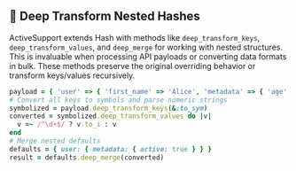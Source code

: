 ## 🔁 Deep Transform Nested Hashes

ActiveSupport extends Hash with methods like `deep_transform_keys`, `deep_transform_values`, and `deep_merge` for working with nested structures. This is invaluable when processing API payloads or converting data formats in bulk. These methods preserve the original overriding behavior or transform keys/values recursively.

```ruby
payload = { 'user' => { 'first_name' => 'Alice', 'metadata' => { 'age' => '30' } } }
# Convert all keys to symbols and parse numeric strings
symbolized = payload.deep_transform_keys(&:to_sym)
converted = symbolized.deep_transform_values do |v|
  v =~ /^\d+$/ ? v.to_i : v
end
# Merge nested defaults
defaults = { user: { metadata: { active: true } } }
result = defaults.deep_merge(converted)
```
